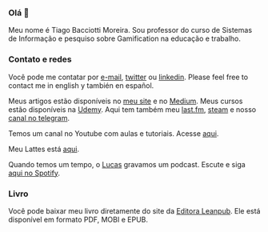 ### Olá 👋

Meu nome é Tiago Bacciotti Moreira. Sou professor do curso de Sistemas de Informação e pesquiso sobre Gamification na educação e trabalho.

### Contato e redes
Você pode me contatar por [e-mail](baciotti@gmail.com), [twitter](https://twitter.com/TiagoBacciotti) ou [linkedin](https://www.linkedin.com/in/bacciotti/). Please feel free to contact me in english  y también en español.

Meus artigos estão disponíveis no [meu site](https://www.baciotti.com) e no [Medium](https://medium.com/@tiagobaciotti). Meus cursos estão disponíveis na [Udemy](https://www.udemy.com/user/tiagobaciottimoreira). Aqui tem também meu [last.fm](http://www.lastfm.com/user/baciotti), [steam](http://steamcommunity.com/id/baciotti) e nosso [canal no telegram](https://t.me/baciotti).

Temos um canal no Youtube com aulas e tutoriais. Acesse [aqui](https://www.youtube.com/c/TiagoBacciottiMoreira). 

Meu Lattes está [aqui](http://lattes.cnpq.br/4325667311288875).

Quando temos um tempo, o [Lucas](https://www.github.com/bacciotti) gravamos um podcast. Escute e siga [aqui no Spotify](https://open.spotify.com/show/6smxOXyNz65trz7SECJHIt).


### Livro
Você pode baixar meu livro diretamente do site da [Editora Leanpub](http://leanpub.com/consistencia/c/GRATIS). Ele está disponível em formato PDF, MOBI e EPUB.






<!--
**baciotti/baciotti** is a ✨ _special_ ✨ repository because its `README.md` (this file) appears on your GitHub profile.

Here are some ideas to get you started:

- 🔭 I’m currently working on ...
- 🌱 I’m currently learning ...
- 👯 I’m looking to collaborate on ...
- 🤔 I’m looking for help with ...
- 💬 Ask me about ...
- 📫 How to reach me: ...
- 😄 Pronouns: ...
- ⚡ Fun fact: ...
-->
